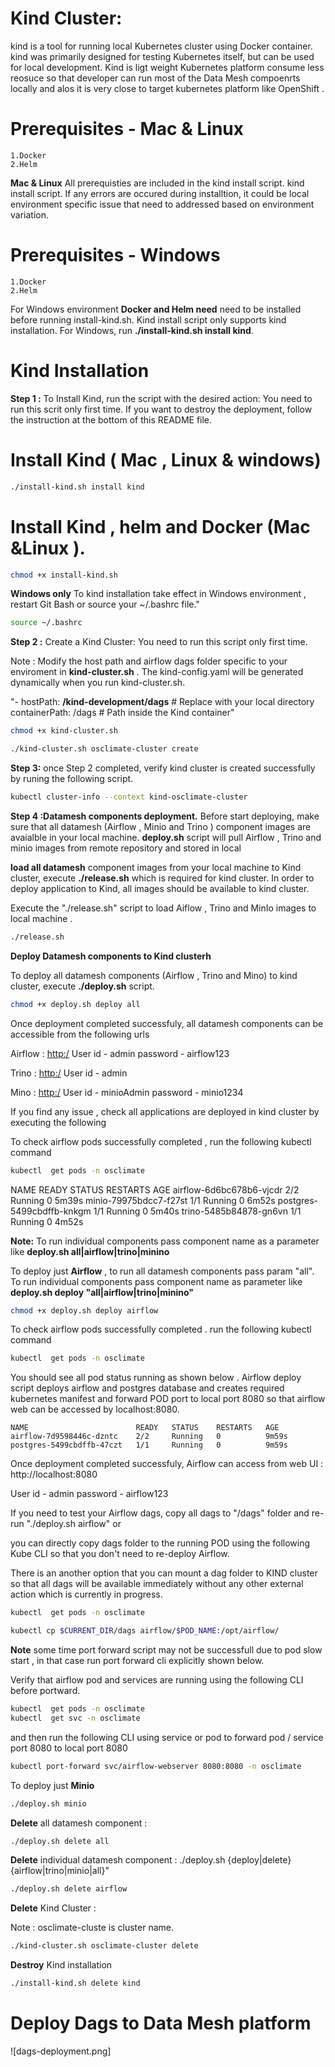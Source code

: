 # Kind Cluster:

kind is a tool for running local Kubernetes cluster using Docker container.
kind was primarily designed for testing Kubernetes itself, but can be used for local development.
Kind is ligt weight Kubernetes platform consume less reosuce so that developer can run most of the Data Mesh compoenrts locally and alos it is very close to target kubernetes platform like OpenShift . 

# Prerequisites - Mac & Linux 
    
    1.Docker
    2.Helm

**Mac & Linux**
All prerequisties are included in the kind install script. kind install script. If any errors are occured during installtion, it could be local environment specific issue that need to addressed based on environment variation. 

# Prerequisites - Windows
    
    1.Docker
    2.Helm

For Windows environment **Docker and Helm need** need to be installed before running install-kind.sh. Kind install script only supports kind installation. For Windows, run **./install-kind.sh install kind**.

# Kind Installation

**Step 1 :** To Install Kind, run the script with the desired action: You need to run this scrit only first time.  If you want to destroy the deployment, follow the instruction at the bottom of this README file. 

# Install Kind ( Mac , Linux & windows)
   
```bash
./install-kind.sh install kind
 ```

 # Install Kind , helm and Docker (Mac &Linux ). 

```bash
chmod +x install-kind.sh
```
**Windows only** To kind installation take effect in Windows environment , restart Git Bash or source your ~/.bashrc file."

```bash
source ~/.bashrc
 ```

**Step 2 :** Create a Kind Cluster: You need to run this script only first time. 

Note : Modify the host path and airflow dags folder specific to your enviroment in **kind-cluster.sh** .
The kind-config.yaml will be generated dynamically when you run kind-cluster.sh.

"- hostPath: **<home>/kind-development/dags**   # Replace with your local directory
        containerPath: /dags  # Path inside the Kind container"

```bash
chmod +x kind-cluster.sh
```

```bash
./kind-cluster.sh osclimate-cluster create
```
   
**Step 3:** once Step 2 completed, verify kind cluster is created successfully by runing the following script.

```bash
kubectl cluster-info --context kind-osclimate-cluster
 ```

**Step 4 :Datamesh components deployment.** Before start deploying, make sure that all datamesh (Airflow , Minio and  Trino ) component images are avaialble in your local machine. **deploy.sh** script will pull Airflow , Trino and minio images from remote repository and stored in local 

**load all datamesh** component images from your local machine to Kind cluster,  execute **./release.sh** which is required for kind cluster. In order to deploy application to Kind, all images should be available to kind cluster. 

Execute the "./release.sh" script to load Aiflow , Trino and MinIo images to local machine .

```bash
./release.sh
```
**Deploy Datamesh components to Kind clusterh**

To deploy all datamesh components (Airflow , Trino and Mino) to kind cluster, execute  **./deploy.sh** script.

```bash
chmod +x deploy.sh deploy all
```
Once deployment completed successfuly, all datamesh components can be accessible from the following urls

Airflow : [http:/](http://localhost:8080)
User id     - admin
password    - airflow123

Trino   : [http:/](http://localhost:8081)
User id     - admin


Mino    : [http:/](http://localhost:9005)
User id     - minioAdmin
password    - minio1234

If you find any issue , check all applications are deployed in kind cluster by executing the following 

To check airflow pods successfully completed , run the following kubectl command 

```bash
kubectl  get pods -n osclimate
```
NAME                        READY   STATUS    RESTARTS   AGE
airflow-6d6bc678b6-vjcdr    2/2     Running   0          5m39s
minio-79975bdcc7-f27st      1/1     Running   0          6m52s
postgres-5499cbdffb-knkgm   1/1     Running   0          5m40s
trino-5485b84878-gn6vn      1/1     Running   0          4m52s

**Note:** To run individual components pass component name as a parameter like **deploy.sh all|airflow|trino|minino**

To deploy just **Airflow** , to run all datamesh components pass param "all". To run individual components pass component name as parameter like **deploy.sh deploy "all|airflow|trino|minino"**

```bash
chmod +x deploy.sh deploy airflow
```
To check airflow pods successfully completed . run the following kubectl command 

```bash
kubectl  get pods -n osclimate
```

You should see all pod status running as shown below . Airflow deploy script deploys airflow and postgres database and creates required kubernetes manifest and forward POD port to local port 8080 so that airflow web can be accessed by localhost:8080.

    NAME                        READY   STATUS    RESTARTS   AGE
    airflow-7d9598446c-dzntc    2/2     Running   0          9m59s
    postgres-5499cbdffb-47czt   1/1     Running   0          9m59s

Once deployment completed successfuly, Airflow can access from web UI : http://localhost:8080

User id     - admin
password    - airflow123


If you need to test your Airflow dags, copy all dags to "/dags" folder and re-run "./deploy.sh airflow" 
    or 

you can directly copy dags folder to the running POD using the following Kube CLI so that you don't need to re-deploy Airflow. 

There is an another option that you can mount a dag folder to KIND cluster so that all dags will be available immediately without any other external action which is currently in progress.

```bash
kubectl  get pods -n osclimate
```
```bash
kubectl cp $CURRENT_DIR/dags airflow/$POD_NAME:/opt/airflow/
```

**Note** some time port forward script may not be successfull due to pod slow start , in that case run port forward cli explicitly shown below.

Verify that airflow pod and services are running using the following CLI before portward. 

```bash
kubectl  get pods -n osclimate
kubectl  get svc -n osclimate
```
and then run the following CLI using service or pod to forward pod / service port 8080 to local port 8080

```bash
kubectl port-forward svc/airflow-webserver 8080:8080 -n osclimate
```

To deploy just **Minio**

```bash
./deploy.sh minio
```

 **Delete** all datamesh component  : 
```bash
./deploy.sh delete all 
```

 **Delete** individual datamesh component  : ./deploy.sh {deploy|delete} {airflow|trino|minio|all}"
 
```bash
./deploy.sh delete airflow 
```

 **Delete** Kind Cluster : 
  
  Note : osclimate-cluste is cluster name.

```bash
./kind-cluster.sh osclimate-cluster delete 
```


**Destroy** Kind installation

```bash
./install-kind.sh delete kind
```

# Deploy Dags to Data Mesh platform
![dags-deployment.png]

